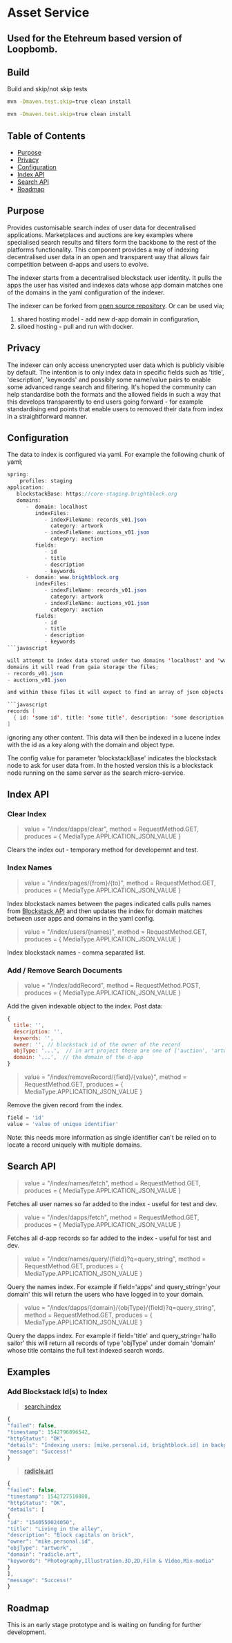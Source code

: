 # Asset Service

## Used for the Etehreum based version of Loopbomb.

## Build

Build and skip/not skip tests

```bash
mvn -Dmaven.test.skip=true clean install
```

```bash
mvn -Dmaven.test.skip=true clean install
```

## Table of Contents

- [Purpose](#purpose)
- [Privacy](#privacy)
- [Configuration](#configuration)
- [Index API](#index-api)
- [Search API](#search-api)
- [Roadmap](#roadmap)

## Purpose

Provides customisable search index of user data for decentralised applications. Marketplaces and auctions are
key examples where specialised search results and filters form the backbone to the rest of the platforms functionality.
This component provides a way of indexing decentralised user data in an open and transparent way that allows fair
competition between d-apps and users to evolve.

The indexer starts from a decentralised blockstack user identity. It pulls the apps the user has visited and
indexes data whose app domain matches one of the domains in the yaml configuration of the indexer.

The indexer can be forked from [open source repository](https://github.com/mjoecohen/brightblock-search). Or can be
used via;

1. shared hosting model - add new d-app domain in configuration,
2. siloed hosting - pull and run with docker.

## Privacy

The indexer can only access unencrypted user data which is publicly visible by default. The intention is to only index data in specific
fields such as 'title', 'description', 'keywords' and possibly some name/value pairs to enable some advanced range search and filtering.
It's hoped the community can help standardise both the formats and the allowed fields in such a way that this develops
transparently to end users going forward - for example standardising end points that enable users to removed their data from index in a straightforward manner.

## Configuration

The data to index is configured via yaml. For example the following chunk of yaml;

```java
spring:
    profiles: staging
application:
   blockstackBase: https://core-staging.brightblock.org
   domains:
      -  domain: localhost
         indexFiles:
            - indexFileName: records_v01.json
              category: artwork
            - indexFileName: auctions_v01.json
              category: auction
         fields:
            - id
            - title
            - description
            - keywords
      -  domain: www.brightblock.org
         indexFiles:
            - indexFileName: records_v01.json
              category: artwork
            - indexFileName: auctions_v01.json
              category: auction
         fields:
            - id
            - title
            - description
            - keywords
```javascript

will attempt to index data stored under two domains 'localhost' and 'www.brightblock.org'. On finding users who have visited these
domains it will read from gaia storage the files;
- records_v01.json
- auctions_v01.json

and within these files it will expect to find an array of json objects at the root of the file in format;

```javascript
records [
  { id: 'some id', title: 'some title', description: 'some description' ...
]
```

ignoring any other content. This data will then be indexed in a lucene index with the id as a key along with the domain and object type.

The config value for parameter 'blockstackBase' indicates the blockstack node to ask for user data from. In the hosted version this is a
blockstack node running on the same server as the search micro-service.

## Index API

### Clear Index

> value = "/index/dapps/clear", method = RequestMethod.GET, produces = { MediaType.APPLICATION_JSON_VALUE }

Clears the index out - temporary method for developemnt and test.

### Index Names

> value = "/index/pages/{from}/{to}", method = RequestMethod.GET, produces = { MediaType.APPLICATION_JSON_VALUE }

Index blockstack names between the pages indicated calls pulls names from [Blockstack API](https://core.blockstack.org/) and then
updates the index for domain matches between user apps and domains in the yaml config.

> value = "/index/users/{names}", method = RequestMethod.GET, produces = { MediaType.APPLICATION_JSON_VALUE }

Index blockstack names - comma separated list.

### Add / Remove Search Documents

> value = "/index/addRecord", method = RequestMethod.POST, produces = { MediaType.APPLICATION_JSON_VALUE }

Add the given indexable object to the index. Post data:

```javascript
{
  title: '',
  description: '',
  keywords: '',
  owner: '', // blockstack id of the owner of the record
  objType: '...',  // in art project these are one of ['auction', 'artwork'] for specific searchs
  domain: '...',  // the domain of the d-app
}
```

> value = "/index/removeRecord/{field}/{value}", method = RequestMethod.GET, produces = { MediaType.APPLICATION_JSON_VALUE }

Remove the given record from the index.

```javascript
field = 'id'
value = 'value of unique identifier'
```

Note: this needs more information as single identifier can't be relied on to locate a record uniquely with multiple domains.

## Search API

> value = "/index/names/fetch", method = RequestMethod.GET, produces = { MediaType.APPLICATION_JSON_VALUE }

Fetches all user names so far added to the index - useful for test and dev.

> value = "/index/dapps/fetch", method = RequestMethod.GET, produces = { MediaType.APPLICATION_JSON_VALUE }

Fetches all d-app records so far added to the index - useful for test and dev.

> value = "/index/names/query/{field}?q=query_string", method = RequestMethod.GET, produces = { MediaType.APPLICATION_JSON_VALUE }

Query the names index. For example if field='apps' and query_string='your domain' this will return the users who have logged in to
your domain.

> value = "/index/dapps/{domain}/{objType}/{field}?q=query_string", method = RequestMethod.GET, produces = { MediaType.APPLICATION_JSON_VALUE }

Query the dapps index. For example if field='title' and query_string='hallo sailor' this will return all records of type 'objType'
under domain 'domain' whose title contains the full text indexed search words.

## Examples

### Add Blockstack Id(s) to Index

> [search.index](http://localhost:8002/index/users/mike.personal.id,brightblock.id)

```javascript
{
"failed": false,
"timestamp": 1542796896542,
"httpStatus": "OK",
"details": "Indexing users: [mike.personal.id, brightblock.id] in background.",
"message": "Success!"
}
```

> [radicle.art](http://localhost:8002/index/dapps/radicle.art/artwork/description?q=capitals)

```javascript
{
"failed": false,
"timestamp": 1542727510888,
"httpStatus": "OK",
"details": [
{
"id": "1540550024050",
"title": "Living in the alley",
"description": "Block capitals on brick",
"owner": "mike.personal.id",
"objType": "artwork",
"domain": "radicle.art",
"keywords": "Photography,Illustration.3D,2D,Film & Video,Mix-media"
}
],
"message": "Success!"
}
```

## Roadmap

This is an early stage prototype and is waiting on funding for further development.
